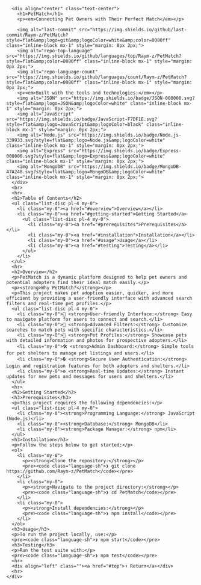 <div class="border border-border rounded-lg bg-background p-6 shadow-sm">
  <div class="prose prose-sm md:prose-base lg:prose-lg max-w-none prose-headings:font-bold prose-a:text-blue-600" style="user-select: none;">
    <div id="top" class="">

      <div align="center" class="text-center">
        <h1>PetMatch</h1>
        <p><em>Connecting Pet Owners with Their Perfect Match</em></p>

        <img alt="last-commit" src="https://img.shields.io/github/last-commit/Raym-z/PetMatch?style=flat&amp;logo=git&amp;logoColor=white&amp;color=0080ff" class="inline-block mx-1" style="margin: 0px 2px;">
        <img alt="repo-top-language" src="https://img.shields.io/github/languages/top/Raym-z/PetMatch?style=flat&amp;color=0080ff" class="inline-block mx-1" style="margin: 0px 2px;">
        <img alt="repo-language-count" src="https://img.shields.io/github/languages/count/Raym-z/PetMatch?style=flat&amp;color=0080ff" class="inline-block mx-1" style="margin: 0px 2px;">
        <p><em>Built with the tools and technologies:</em></p>
        <img alt="JSON" src="https://img.shields.io/badge/JSON-000000.svg?style=flat&amp;logo=JSON&amp;logoColor=white" class="inline-block mx-1" style="margin: 0px 2px;">
        <img alt="JavaScript" src="https://img.shields.io/badge/JavaScript-F7DF1E.svg?style=flat&amp;logo=JavaScript&amp;logoColor=black" class="inline-block mx-1" style="margin: 0px 2px;">
        <img alt="Node.js" src="https://img.shields.io/badge/Node.js-339933.svg?style=flat&amp;logo=Node.js&amp;logoColor=white" class="inline-block mx-1" style="margin: 0px 2px;">
        <img alt="Express" src="https://img.shields.io/badge/Express-000000.svg?style=flat&amp;logo=Express&amp;logoColor=white" class="inline-block mx-1" style="margin: 0px 2px;">
        <img alt="MongoDB" src="https://img.shields.io/badge/MongoDB-47A248.svg?style=flat&amp;logo=MongoDB&amp;logoColor=white" class="inline-block mx-1" style="margin: 0px 2px;">
      </div>
      <br>
      <hr>
      <h2>Table of Contents</h2>
      <ul class="list-disc pl-4 my-0">
        <li class="my-0"><a href="#overview">Overview</a></li>
        <li class="my-0"><a href="#getting-started">Getting Started</a>
          <ul class="list-disc pl-4 my-0">
            <li class="my-0"><a href="#prerequisites">Prerequisites</a></li>
            <li class="my-0"><a href="#installation">Installation</a></li>
            <li class="my-0"><a href="#usage">Usage</a></li>
            <li class="my-0"><a href="#testing">Testing</a></li>
          </ul>
        </li>
      </ul>
      <hr>
      <h2>Overview</h2>
      <p>PetMatch is a dynamic platform designed to help pet owners and potential adopters find their ideal match easily.</p>
      <p><strong>Why PetMatch?</strong></p>
      <p>This project makes pet adoption easier, quicker, and more efficient by providing a user-friendly interface with advanced search filters and real-time pet profiles.</p>
      <ul class="list-disc pl-4 my-0">
        <li class="my-0">🐾 <strong>User-friendly Interface:</strong> Easy to navigate platform for users to connect and search.</li>
        <li class="my-0">🔎 <strong>Advanced Filters:</strong> Customize searches to match pets with specific characteristics.</li>
        <li class="my-0">📸 <strong>Pet Profiles:</strong> Showcase pets with detailed information and photos for prospective adopters.</li>
        <li class="my-0">🛠️ <strong>Admin Dashboard:</strong> Simple tools for pet shelters to manage pet listings and users.</li>
        <li class="my-0">🔒 <strong>Secure User Authentication:</strong> Login and registration features for both adopters and shelters.</li>
        <li class="my-0">⚙️ <strong>Real-time Updates:</strong> Instant updates for new pets and messages for users and shelters.</li>
      </ul>
      <hr>
      <h2>Getting Started</h2>
      <h3>Prerequisites</h3>
      <p>This project requires the following dependencies:</p>
      <ul class="list-disc pl-4 my-0">
        <li class="my-0"><strong>Programming Language:</strong> JavaScript (Node.js)</li>
        <li class="my-0"><strong>Database:</strong> MongoDB</li>
        <li class="my-0"><strong>Package Manager:</strong> npm</li>
      </ul>
      <h3>Installation</h3>
      <p>Follow the steps below to get started:</p>
      <ol>
        <li class="my-0">
          <p><strong>Clone the repository:</strong></p>
          <pre><code class="language-sh">❯ git clone https://github.com/Raym-z/PetMatch</code></pre>
        </li>
        <li class="my-0">
          <p><strong>Navigate to the project directory:</strong></p>
          <pre><code class="language-sh">❯ cd PetMatch</code></pre>
        </li>
        <li class="my-0">
          <p><strong>Install dependencies:</strong></p>
          <pre><code class="language-sh">❯ npm install</code></pre>
        </li>
      </ol>
      <h3>Usage</h3>
      <p>To run the project locally, use:</p>
      <pre><code class="language-sh">❯ npm start</code></pre>
      <h3>Testing</h3>
      <p>Run the test suite with:</p>
      <pre><code class="language-sh">❯ npm test</code></pre>
      <hr>
      <div align="left" class=""><a href="#top">⬆ Return</a></div>
      <hr>
    </div>
  </div>
</div>

